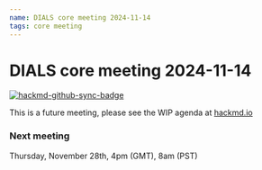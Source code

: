 ```yaml
---
name: DIALS core meeting 2024-11-14
tags: core meeting
---
```


# DIALS core meeting 2024-11-14

[![hackmd-github-sync-badge](https://hackmd.io/C1dbAbrcS1KtVVg5lcKzFA/badge)](https://hackmd.io/C1dbAbrcS1KtVVg5lcKzFA)

This is a future meeting, please see the WIP agenda at [hackmd.io](https://hackmd.io/C1dbAbrcS1KtVVg5lcKzFA)


### Next meeting

Thursday, November 28th, 4pm (GMT), 8am (PST)
